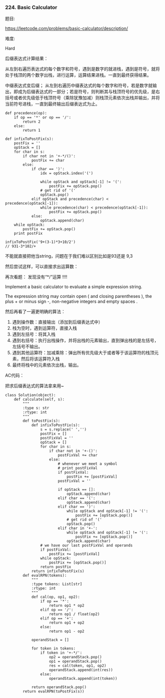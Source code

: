 ### 224. Basic Calculator

题目:

<https://leetcode.com/problems/basic-calculator/description/>


难度:

Hard


后缀表达式计算结果：

从左到右遍历表达式的每个数字和符号，遇到是数字的就进栈，遇到是符号，就将处于栈顶的两个数字出栈，进行运算，运算结果进栈。一直到最终获得结果。


中缀表达式变后缀；
从左到右遍历中缀表达式的每个数字和符号，若是数字就输出，即成为后缀表达式的一部分；若是符号，则判断其与栈顶符号的优先级，是右括号或者优先级低于栈顶符号（乘除犹豫加减）则栈顶元素依次出栈并输出，并将当前符号进栈，一直到最终输出后缀表达式为止。

```
def precedence(op):
    if op == '*' or op == '/':
        return 2
    else:
        return 1

def infixToPostFix(s):
    postFix = ''
    opStack = []
    for char in s:
        if char not in '+-*/()':
            postFix += char
        else:
            if char == ')':
                idx = opStack.index('(')

                while opStack and opStack[-1] != '(':
                    postFix += opStack.pop()
                # get rid of '('
                opStack.pop()
            elif opStack and precedence(char) < precedence(opStack[-1]):
                while precedence(char) < precedence(opStack[-1]):
                    postFix += opStack.pop()
            else:
                opStack.append(char)
    while opStack:
        postFix += opStack.pop()
    print postFix

infixToPostFix('9+(3-1)*3+10/2')
// 931-3*102/+
```

不能就直接把他当string，问题在于我们难以区别比如是93还是 9,3

然后尝试这样，可以直接求出运算数：     


再次看题： 发现没有“*/”运算 !!!!


Implement a basic calculator to evaluate a simple expression string.

The expression string may contain open ( and closing parentheses ), the plus + or minus sign -, non-negative integers and empty spaces .



然后再看了一遍更明确的算法：

1. 遇到操作数：直接输出（添加到后缀表达式中）
2. 栈为空时，遇到运算符，直接入栈
3. 遇到左括号：将其入栈
4. 遇到右括号：执行出栈操作，并将出栈的元素输出，直到弹出栈的是左括号，左括号不输出。
5. 遇到其他运算符：加减乘除：弹出所有优先级大于或者等于该运算符的栈顶元素，然后将该运算符入栈
6. 最终将栈中的元素依次出栈，输出。


AC代码：

把求后缀表达式的算法拿来用~


```
class Solution(object):
    def calculate(self, s):
        """
        :type s: str
        :rtype: int
        """
        def toPostFix(s):
            def infixToPostFix(s):
                s = s.replace(' ','')
                postFix = []
                postFixVal = ''
                opStack = []
                for char in s:
                    if char not in '+-()':
                        postFixVal += char
                    else:
                        # whenever we meet a symbol
                        # print postFixVal
                        if postFixVal:
                            postFix += [postFixVal]
                        postFixVal = ''

                        if opStack == []:
                            opStack.append(char)
                        elif char == '(':
                            opStack.append(char)
                        elif char == ')':
                            while opStack and opStack[-1] != '(':
                                postFix += [opStack.pop()]
                            # get rid of '('
                            opStack.pop()
                        elif char in '+-':
                            while opStack and opStack[-1] != '(':
                                postFix += [opStack.pop()]
                            opStack.append(char)
                # we have our last postFixVal and operands
                if postFixVal:
                    postFix += [postFixVal]
                while opStack:
                    postFix += [opStack.pop()]
                return postFix
            return infixToPostFix(s)
        def evalRPN(tokens):
            """
            :type tokens: List[str]
            :rtype: int
            """
            def cal(op, op1, op2):
                if op == '*':
                    return op1 * op2
                elif op == '/':
                    return op1 / float(op2)
                elif op == '+':
                    return op1 + op2
                else:
                    return op1 - op2

            operandStack = []

            for token in tokens:
                if token in '+-*/':
                    op2 = operandStack.pop()
                    op1 = operandStack.pop()
                    res = cal(token, op1, op2)
                    operandStack.append(int(res))
                else:
                    operandStack.append(int(token))

            return operandStack.pop()
        return evalRPN(toPostFix(s))
```